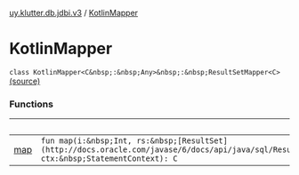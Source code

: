 [uy.klutter.db.jdbi.v3](../index.md) / [KotlinMapper](.)


# KotlinMapper
`class KotlinMapper<C&nbsp;:&nbsp;Any>&nbsp;:&nbsp;ResultSetMapper<C>` [(source)](https://github.com/kohesive/klutter/blob/master/db-jdbi-v3-jdk8/src/main/kotlin/uy/klutter/db/jdbi/v3/KotlinMapper.kt#L15)



### Functions

|&nbsp;|&nbsp;|
|---|---|
| [map](map.md) | `fun map(i:&nbsp;Int, rs:&nbsp;[ResultSet](http://docs.oracle.com/javase/6/docs/api/java/sql/ResultSet.html), ctx:&nbsp;StatementContext): C` |
